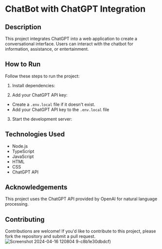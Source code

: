 # ChatBot with ChatGPT Integration

## Description

This project integrates ChatGPT into a web application to create a conversational interface. Users can interact with the chatbot for information, assistance, or entertainment.

## How to Run

Follow these steps to run the project:

1. Install dependencies:

2. Add your ChatGPT API key:
- Create a `.env.local` file if it doesn't exist.
- Add your ChatGPT API key to the `.env.local` file

3. Start the development server:

## Technologies Used

- Node.js
- TypeScript
- JavaScript
- HTML
- CSS
- ChatGPT API

## Acknowledgements

This project uses the ChatGPT API provided by OpenAI for natural language processing.

## Contributing

Contributions are welcome! If you'd like to contribute to this project, please fork the repository and submit a pull request.
![Screenshot 2024-04-16 120804](https://github.com/muhammednawaf/ChatBot/assets/111062573/48050d3a-ce0b-483d-aa8e-b078e2a2e650)
9-c8b1e30dbdcf)


